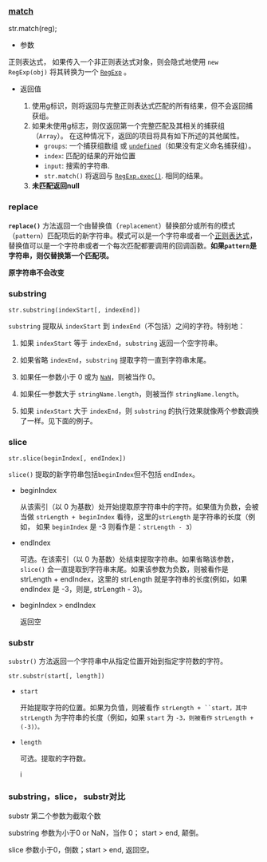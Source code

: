 ###  [match](https://developer.mozilla.org/zh-CN/docs/Web/JavaScript/Reference/Global_Objects/String/match)

str.match(reg);

* 参数 

正则表达式， 如果传入一个非正则表达式对象，则会隐式地使用 `new RegExp(obj)` 将其转换为一个 [`RegExp`](https://developer.mozilla.org/zh-CN/docs/Web/JavaScript/Reference/Global_Objects/RegExp) 。

* 返回值

  1. 使用g标识，则将返回与完整正则表达式匹配的所有结果，但不会返回捕获组。
  2. 如果未使用g标志，则仅返回第一个完整匹配及其相关的捕获组（`Array`）。 在这种情况下，返回的项目将具有如下所述的其他属性。
     * `groups`: 一个捕获组数组 或 [`undefined`](https://developer.mozilla.org/zh-CN/docs/Web/JavaScript/Reference/Global_Objects/undefined)（如果没有定义命名捕获组）。
     * `index`: 匹配的结果的开始位置
     * `input`: 搜索的字符串.
     * `str.match()` 将返回与 [`RegExp.exec()`](https://developer.mozilla.org/zh-CN/docs/Web/JavaScript/Reference/Global_Objects/RegExp/exec). 相同的结果。 
  3. **未匹配返回null**

  

### replace

**`replace()`** 方法返回一个由替换值（`replacement`）替换部分或所有的模式（`pattern`）匹配项后的新字符串。模式可以是一个字符串或者一个[正则表达式](https://developer.mozilla.org/zh-CN/docs/Web/JavaScript/Reference/Global_Objects/RegExp)，替换值可以是一个字符串或者一个每次匹配都要调用的回调函数。**如果`pattern`是字符串，则仅替换第一个匹配项。**





**原字符串不会改变**

### substring

```
str.substring(indexStart[, indexEnd])
```

`substring` 提取从 `indexStart` 到 `indexEnd`（不包括）之间的字符。特别地：

1. 如果 `indexStart` 等于 `indexEnd`，`substring` 返回一个空字符串。

2. 如果省略 `indexEnd`，`substring` 提取字符一直到字符串末尾。

3. 如果任一参数小于 0 或为 [`NaN`](https://developer.mozilla.org/zh-CN/docs/Web/JavaScript/Reference/Global_Objects/NaN)，则被当作 0。

4. 如果任一参数大于 `stringName.length`，则被当作 `stringName.length`。

5. 如果 `indexStart` 大于 `indexEnd`，则 `substring` 的执行效果就像两个参数调换了一样。见下面的例子。

### slice

```
str.slice(beginIndex[, endIndex])
```

`slice()` 提取的新字符串包括`beginIndex`但不包括 `endIndex`。

* beginIndex

  从该索引（以 0 为基数）处开始提取原字符串中的字符。如果值为负数，会被当做 `strLength + beginIndex` 看待，这里的`strLength` 是字符串的长度（例如， 如果 `beginIndex` 是 -3 则看作是：`strLength - 3`）

* endIndex

  可选。在该索引（以 0 为基数）处结束提取字符串。如果省略该参数，`slice()` 会一直提取到字符串末尾。如果该参数为负数，则被看作是 strLength + endIndex，这里的 strLength 就是字符串的长度(例如，如果 endIndex 是 -3，则是, strLength - 3)。

* beginIndex > endIndex 

  返回空

### substr

`substr()` 方法返回一个字符串中从指定位置开始到指定字符数的字符。

```
str.substr(start[, length])
```

- `start`

  开始提取字符的位置。如果为负值，则被看作 `strLength + ``start，其中` `strLength` 为字符串的长度（例如，如果 `start` 为 `-3，则被看作` `strLength + (-3)）。`

- `length`

  可选。提取的字符数。
  
  i

### substring，slice， substr对比

substr 第二个参数为截取个数

substring 参数为小于0 or NaN，当作 0； start > end, 颠倒。

slice 参数小于0，倒数；start > end, 返回空。

